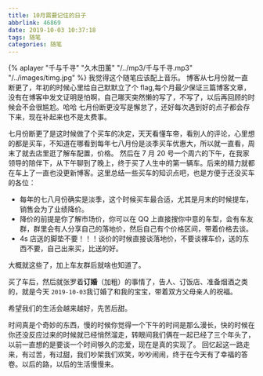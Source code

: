 ```yaml
---
title: 10月需要记住的日子
abbrlink: 46869
date: 2019-10-03 10:37:18
tags: 随笔
categories: 随笔
---
```


{% aplayer "千与千寻" "久木田薰" "/../mp3/千与千寻.mp3" "/../images/timg.jpg" %}
我觉得这个随笔应该配上音乐。
博客从七月份就一直断更了，年初的时候心里给自己默默立了个 flag,每个月最少保证三篇博客文章，没有在博客中发文证明是怕啊，自己哪天突然懒的写了，不写了，以后再回顾的时候会不会很尴尬。哈哈
七月份断更没写是懈怠了，还好每次遇到好的点子都会存下来，现在补起来也不是太费事。

<!--more-->

七月份断更了是这时候做了个买车的决定，天天看懂车帝，看别人的评论，心里想的都是买车，不知道在哪看到每年七八月份是淡季买车优惠大，所以就一直看，周末了就去店里逛了解车配置，价格。
然后在 7 月 20 号一个周六的下午，在我家领导的陪伴下，从下午聊到了晚上，终于买了人生中的第一辆车。后来的精力就都在车上了一直也没更新博客。这里总结一些买车的知识点吧，也是方便于还没买车的各位：

- 每年的七八月份确实是淡季，这个时候买车最合适，尤其是月末的时候提车，销售会为了业绩降价。
- 降价的前提是你了解市场价，你可以在 QQ 上直接搜你中意的车型，会有车友群，群里会有人分享自己的落地价，然后自己有个价格区间，带着价格去谈。
- 4s 店送的脚垫不要！！！谈价的时候直接谈落地价，不要谈裸车价，送的东西不要，自己出来买，比送的好。

大概就这些了，加上车友群后就啥也知道了。

买了车后，然后就张罗着**订婚**（加粗）的事情了，告人、订饭店、准备烟酒之类的，就是今天 `2019-10-03`我订婚了和我的宝宝，带着双方父母亲人的祝福。

希望我们的生活会越来越好，先苦后甜。

时间真是个奇妙的东西，慢的时候你觉得一个下午的时间是那么漫长，快的时候在你还没反应过来的时候就已经悄然溜走，转眼间我们俩在一起已经了三个年头了，以前一直想的是要谈一个时间够久的恋爱，现在是真的实现了。
回忆起这一路走来，有过苦，有过甜，我们吵架我们欢笑，吵吵闹闹，终于在今天有了幸福的答卷。以后的路，以后的生活慢慢来。
